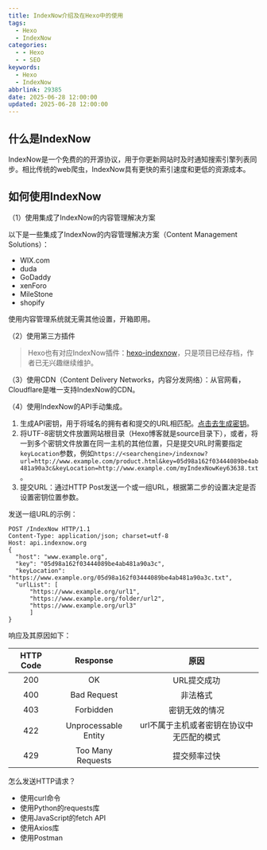 ```yaml
---
title: IndexNow介绍及在Hexo中的使用
tags:
  - Hexo
  - IndexNow
categories:
  - - Hexo
  - - SEO
keywords:
  - Hexo
  - IndexNow
abbrlink: 29385
date: 2025-06-28 12:00:00
updated: 2025-06-28 12:00:00
---
```

## 什么是IndexNow

IndexNow是一个免费的的开源协议，用于你更新网站时及时通知搜索引擎列表同步。相比传统的web爬虫，IndexNow具有更快的索引速度和更低的资源成本。

## 如何使用IndexNow

（1）使用集成了IndexNow的内容管理解决方案

以下是一些集成了IndexNow的内容管理解决方案（Content Management Solutions）：

- WIX.com
- duda
- GoDaddy
- xenForo
- MileStone
- shopify

使用内容管理系统就无需其他设置，开箱即用。

（2）使用第三方插件

> Hexo也有对应IndexNow插件：[hexo-indexnow](https://github.com/zkz098/hexo-indexnow)，只是项目已经存档，作者已无兴趣继续维护。

（3）使用CDN（Content Delivery Networks，内容分发网络）：从官网看，Cloudflare是唯一支持IndexNow的CDN。

（4）使用IndexNow的API手动集成。

1. 生成API密钥，用于将域名的拥有者和提交的URL相匹配。[点击去生成密钥](https://www.bing.com/indexnow/getstarted#implementation)。
2. 将UTF-8密钥文件放置网站根目录（Hexo博客就是source目录下），或者，将一到多个密钥文件放置在同一主机的其他位置，只是提交URL时需要指定`keyLocation`参数，例如`https://<searchengine>/indexnow?url=http://www.example.com/product.html&key=05d98a162f03444089be4ab481a90a3c&keyLocation=http://www.example.com/myIndexNowKey63638.txt`。
3. 提交URL：通过HTTP Post发送一个或一组URL，根据第二步的设置决定是否设置密钥位置参数。

发送一组URL的示例：

```http
POST /IndexNow HTTP/1.1
Content-Type: application/json; charset=utf-8
Host: api.indexnow.org
{
  "host": "www.example.org",
  "key": "05d98a162f03444089be4ab481a90a3c",
  "keyLocation": "https://www.example.org/05d98a162f03444089be4ab481a90a3c.txt",
  "urlList": [
      "https://www.example.org/url1",
      "https://www.example.org/folder/url2",
      "https://www.example.org/url3"
      ]
}
```

响应及其原因如下：

|HTTP Code|Response|原因|
|:-:|:-:|:-:|
|200|OK|URL提交成功|
|400|Bad Request|非法格式|
|403|Forbidden|密钥无效的情况|
|422|Unprocessable Entity|url不属于主机或者密钥在协议中无匹配的模式|
|429|Too Many Requests|提交频率过快|

怎么发送HTTP请求？

- 使用curl命令
- 使用Python的requests库
- 使用JavaScript的fetch API
- 使用Axios库
- 使用Postman